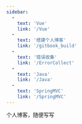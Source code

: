 ```yaml
---
sidebar: 
  -
    text: 'Vue'
    link: '/Vue'
  -
    text: '搭建个人博客'
    link: '/gitbook_build'
  -
    text: '错误收集'
    link: '/ErrorCollect'
  -
    text: 'Java'
    link: '/Java'
  -
    text: 'SpringMVC'
    link: '/SpringMVC'
---
```


个人博客，随便写写

